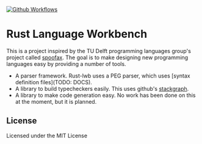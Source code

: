 
[![Github Workflows](https://img.shields.io/github/workflow/status/jonay2000/rust-lwb/rust-lwb?logo=github&style=for-the-badge)](https://github.com/jonay2000/rust-lwb/actions/workflows/ci.yml)

# Rust Language Workbench

This is a project inspired by the TU Delft programming languages group's project called 
[spoofax](https://www.spoofax.dev/). The goal is to make designing new programming languages
easy by providing a number of tools. 

* A parser framework. Rust-lwb uses a PEG parser, which uses [syntax definition
files](TODO: DOCS). 
* A library to build typecheckers easily. This uses github's [stackgraph](https://docs.rs/stack-graphs).
* A library to make code generation easy. No work has been done on this at the moment, but it is planned.

## License

Licensed under the MIT License